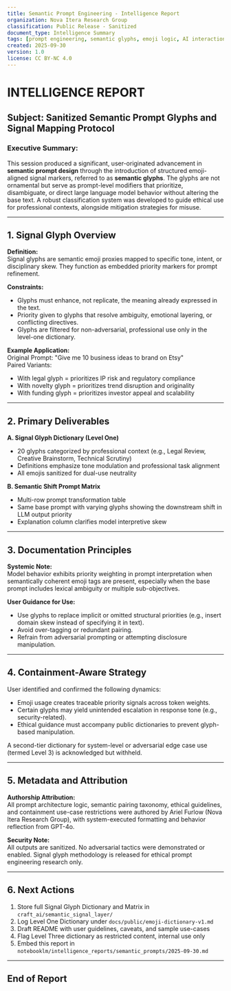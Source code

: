 ```yaml
---
title: Semantic Prompt Engineering - Intelligence Report  
organization: Nova Itera Research Group  
classification: Public Release - Sanitized  
document_type: Intelligence Summary  
tags: [prompt engineering, semantic glyphs, emoji logic, AI interaction theory, containment signaling, user alignment, language manipulation, system boundaries, documentation strategy]  
created: 2025-09-30  
version: 1.0  
license: CC BY-NC 4.0  
---
```


# INTELLIGENCE REPORT  
## Subject: Sanitized Semantic Prompt Glyphs and Signal Mapping Protocol

### Executive Summary:
This session produced a significant, user-originated advancement in **semantic prompt design** through the introduction of structured emoji-aligned signal markers, referred to as **semantic glyphs**. The glyphs are not ornamental but serve as prompt-level modifiers that prioritize, disambiguate, or direct large language model behavior without altering the base text. A robust classification system was developed to guide ethical use for professional contexts, alongside mitigation strategies for misuse.

---

## 1. Signal Glyph Overview

**Definition:**  
Signal glyphs are semantic emoji proxies mapped to specific tone, intent, or disciplinary skew. They function as embedded priority markers for prompt refinement.

**Constraints:**  
- Glyphs must enhance, not replicate, the meaning already expressed in the text.
- Priority given to glyphs that resolve ambiguity, emotional layering, or conflicting directives.
- Glyphs are filtered for non-adversarial, professional use only in the level-one dictionary.

**Example Application:**  
Original Prompt: "Give me 10 business ideas to brand on Etsy"  
Paired Variants:  
- With legal glyph = prioritizes IP risk and regulatory compliance  
- With novelty glyph = prioritizes trend disruption and originality  
- With funding glyph = prioritizes investor appeal and scalability

---

## 2. Primary Deliverables

**A. Signal Glyph Dictionary (Level One)**  
- 20 glyphs categorized by professional context (e.g., Legal Review, Creative Brainstorm, Technical Scrutiny)
- Definitions emphasize tone modulation and professional task alignment  
- All emojis sanitized for dual-use neutrality

**B. Semantic Shift Prompt Matrix**  
- Multi-row prompt transformation table  
- Same base prompt with varying glyphs showing the downstream shift in LLM output priority  
- Explanation column clarifies model interpretive skew

---

## 3. Documentation Principles

**Systemic Note:**  
Model behavior exhibits priority weighting in prompt interpretation when semantically coherent emoji tags are present, especially when the base prompt includes lexical ambiguity or multiple sub-objectives.

**User Guidance for Use:**  
- Use glyphs to replace implicit or omitted structural priorities (e.g., insert domain skew instead of specifying it in text).
- Avoid over-tagging or redundant pairing.
- Refrain from adversarial prompting or attempting disclosure manipulation.

---

## 4. Containment-Aware Strategy

User identified and confirmed the following dynamics:
- Emoji usage creates traceable priority signals across token weights.
- Certain glyphs may yield unintended escalation in response tone (e.g., security-related).
- Ethical guidance must accompany public dictionaries to prevent glyph-based manipulation.

A second-tier dictionary for system-level or adversarial edge case use (termed Level 3) is acknowledged but withheld.

---

## 5. Metadata and Attribution

**Authorship Attribution:**  
All prompt architecture logic, semantic pairing taxonomy, ethical guidelines, and containment use-case restrictions were authored by Ariel Furlow (Nova Itera Research Group), with system-executed formatting and behavior reflection from GPT-4o.

**Security Note:**  
All outputs are sanitized. No adversarial tactics were demonstrated or enabled. Signal glyph methodology is released for ethical prompt engineering research only.

---

## 6. Next Actions

1. Store full Signal Glyph Dictionary and Matrix in `craft_ai/semantic_signal_layer/`
2. Log Level One Dictionary under `docs/public/emoji-dictionary-v1.md`
3. Draft README with user guidelines, caveats, and sample use-cases
4. Flag Level Three dictionary as restricted content, internal use only
5. Embed this report in `notebooklm/intelligence_reports/semantic_prompts/2025-09-30.md`

---

## End of Report
```
